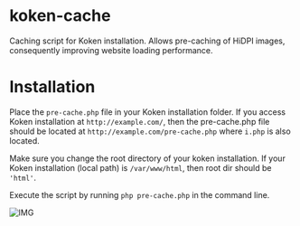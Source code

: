 # koken-cache
Caching script for Koken installation. Allows pre-caching of HiDPI images, consequently improving website loading performance.

# Installation

Place the `pre-cache.php` file in your Koken installation folder. If you access Koken installation at `http://example.com/`, then the pre-cache.php file should be located at `http://example.com/pre-cache.php` where `i.php` is also located.

Make sure you change the root directory of your koken installation. If your Koken installation (local path) is `/var/www/html`, then root dir should be `'html'`.

Execute the script by running `php pre-cache.php` in the command line.

![IMG](http://i.imgur.com/B6U10Jg.png)

